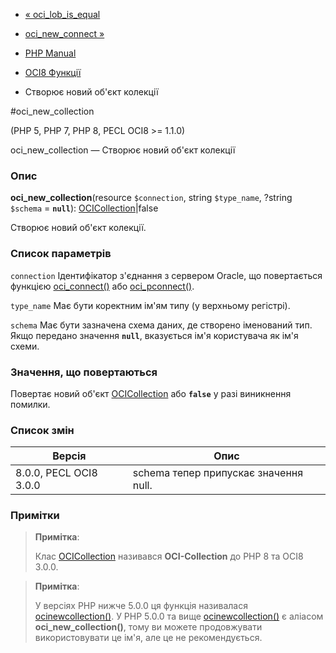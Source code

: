 - [« oci_lob_is_equal](function.oci-lob-is-equal.md)
- [oci_new_connect »](function.oci-new-connect.md)

- [PHP Manual](index.md)
- [OCI8 Функції](ref.oci8.md)
- Створює новий об'єкт колекції

#oci_new_collection

(PHP 5, PHP 7, PHP 8, PECL OCI8 \>= 1.1.0)

oci_new_collection — Створює новий об'єкт колекції

### Опис

**oci_new_collection**(resource `$connection`, string `$type_name`,
?string `$schema` = **`null`**):
[OCICollection](class.ocicollection.md)\|false

Створює новий об'єкт колекції.

### Список параметрів

`connection`
Ідентифікатор з'єднання з сервером Oracle, що повертається функцією
[oci_connect()](function.oci-connect.md) або
[oci_pconnect()](function.oci-pconnect.md).

`type_name`
Має бути коректним ім'ям типу (у верхньому регістрі).

`schema`
Має бути зазначена схема даних, де створено іменований тип. Якщо
передано значення **`null`**, вказується ім'я користувача як
ім'я схеми.

### Значення, що повертаються

Повертає новий об'єкт [OCICollection](class.ocicollection.md) або
**`false`** у разі виникнення помилки.

### Список змін

| Версія                 | Опис                                  |
|------------------------|---------------------------------------|
| 8.0.0, PECL OCI8 3.0.0 | schema тепер припускає значення null. |

### Примітки

> **Примітка**:
>
> Клас [OCICollection](class.ocicollection.md) називався
> **OCI-Collection** до PHP 8 та OCI8 3.0.0.

> **Примітка**:
>
> У версіях PHP нижче 5.0.0 ця функція називалася
> [ocinewcollection()](function.ocinewcollection.md). У PHP 5.0.0 та
> вище [ocinewcollection()](function.ocinewcollection.md) є
> аліасом **oci_new_collection()**, тому ви можете продовжувати
> використовувати це ім'я, але це не рекомендується.
